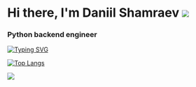 # Hi there, I'm Daniil Shamraev ![](https://github.com/blackcater/blackcater/raw/main/images/Hi.gif) 
### Python backend engineer

[![Typing SVG](https://readme-typing-svg.herokuapp.com?color=%2336BCF7&lines=Python+backend+dev)](https://git.io/typing-svg)

[![Top Langs](https://github-readme-stats.vercel.app/api/top-langs/?username=daniilshamraev)](https://github.com/anuraghazra/github-readme-stats)

![](https://komarev.com/ghpvc/?username=daniilshamraev&style=flat-square)
